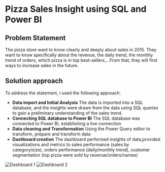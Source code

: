 # **Pizza Sales Insight using SQL and Power BI**
## **Problem Statement**
The pizza store want to know clearly and deeply about sales in 2015. They want to know specifically about the revenue, the daily trend, the monthly trend of orders, which pizza is in top best-sellers,...From that, they will find ways to increase sales in the future.

## **Solution approach**
To address the statement, I used the following approach:
* **Data import and Initial Analysis**
The data is imported into a SQL database, and the insights were drawn from the data using SQL queries to gain a preliminary understanding of the sales trend.
* **Connecting SQL database to Power BI**
The SQL database was connected to Power BI, establishing a live connection
* **Data cleaning and Transformation**
Using the Power Query editor to transform, prepare and transform data
* **Dashboard creation**
The dashboard performed insights of data,provided visualizations and metrics to sales performance (sales by category/size), orders performance (daily/monthly trend), customer segmentation (top pizza were sold by revenue/orders/names)


![Dashboard 1](https://github.com/dnmquan1110/PizzaSalesReport/blob/main/images/Dashboard1.jpg)
![Dashboard 2](https://github.com/dnmquan1110/PizzaSalesReport/blob/main/images/Dashboard2.jpg)
